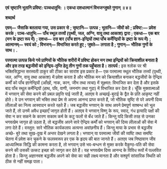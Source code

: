 **एवं सृष्टानि भूतानि प्रविष्ट: पञ्चधातुभि: ।** **एकधा दशधात्मानं विभजन्जुषते गुणान् ॥ ४॥** 

**शब्दार्थ** 

**एवम्—** **जैसाकि बतलाया गया, उस प्रकार से** **; सृष्टानि—** **उत्पन्न** **; भूतानि—** **जीवों को** **; प्रविष्ट:—** **प्रवेश करके** **; पञ्च-धातुभि:—** **पाँच स्थूल तत्त्वों (पृथ्वी, जल, अग्नि, वायु तथा आकाश) द्वारा** **; एकधा—** **एक बार (मन के द्रष्टा रूप में)** **; दशधा—** **दस बार** **(पाँच ज्ञान-इन्द्रियों तथा पाँच कर्मेन्द्रियों के द्रष्टा के रूप में)** **; आत्मानम्—** **स्वयं को** **; विभजन्—** **विभाजित करते हुए** **; जुषते—** **लगाता है** **; गुणान्—** **भौतिक गुणों के साथ।** **.** 

**परमात्मा उत्पन्न किये गये प्राणियों के भौतिक शरीरों में प्रविष्ट होकर मन तथा इन्द्रियों को** **क्रियाशील बनाता है और इस तरह बद्धजीवों को इन्द्रिय-तृप्ति हेतु तीन गुणों तक पहुँचाता है।** **तात्पर्य :** इस श्लोक पर श्री भक्तिसिद्धान्त सरस्वती ठाकुर की टीका का सारांश इस प्रकार है— एक परमात्मा स्थूल भौतिक तत्त्वों (पृथ्वी, जल, अग्नि, वायु तथा आकाश) में प्रवेश करता है और भौतिक मन को क्रियाशील बनाकर बद्धजीवों के ऐन्द्रिय कर्मों को पाँच ज्ञानेन्द्रियों (आँखों, नाक, कान, जीभ तथा त्वचा) में सूक्ष्मत: विभाजित कर देता है और इसके बाद पाँच स्थूल कर्मेन्द्रियों (हाथ, पाँव, वाणी, जननांग तथा गुदा) में विभाजित कर देता है। चूँकि मुक्तात्माओं में भगवान् की सेवा करने की प्रबल प्रवृत्ति पाई जाती है, अतएव वे अच्छाई-बुराई के द्वैत के प्रति आकृष्ट नहीं होते। वे उन भगवान् की भक्ति तथा प्रेम से अपना आनन्द प्राप्त करते हैं, जो भौतिक सृष्टि से परे अपनी दिव्य लीलाओं का नित्य आस्वादन करते रहते हैं। जब बद्धजीव भगवान् के साथ अपने प्रेमपूर्ण सश्बन्ध को भूल जाते हैं, तो उनमें अवैध इच्छाएँ जागृत होती हैं। अतएव वे भगवान् विष्णु के रूप, स्वाद, गंध इत्यादि पक्षों की सेवा न कर सकने के कारण सकाम कर्म के कटु फलों से बँध जाते हैं। किन्तु यदि किसी तरह से उनका भगवत्प्रेम जागृत हो उठता है, तो बद्धजीव अपने सारे ऐन्द्रिय कर्मों को भगवान् की दिव्य लीलाओं की सेवा में लगा देते हैं। वस्तुत: सारे भौतिक कार्यकलाप अत्यन्त अवांछनीय हैं। किन्तु माया के प्रभाव से बद्धजीव अच्छे- बुरे तथा सुख-दुख में अन्तर देखने लगता है। भगवान् या परमात्मा जीवों की व्यष्टि तथा समष्टि चेतना में प्रवेश कर चुकने के फलस्वरूप हर एक के हृदय की बात जानते हैं। अतएव जब निष्ठावान जीव आध्यात्मिक सिद्धि की कामना करता है, तो भगवान् उसे भव-बन्धन से मुक्त करके वैकुण्ठ-पति की सेवा करने की उसकी उत्कट इच्छा को जागृत कर देते हैं। यह भगवत्प्रेम दिव्य आनन्द के विविध रूपों में पल्लवित होता है। किन्तु अज्ञानवश बद्धजीव अपने को सेवा का सही लक्ष्य मानता है और सश्पूर्ण सांसारिक स्थिति को ठीक से नहीं समझ पाता। 